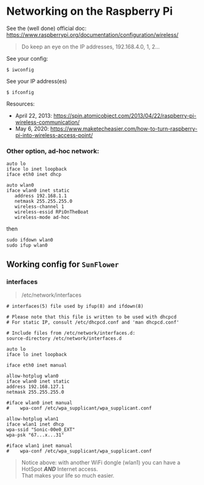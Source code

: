 # Networking on the Raspberry Pi
See the (well done) official doc: <https://www.raspberrypi.org/documentation/configuration/wireless/>

> Do keep an eye on the IP addresses, 192.168.4.0, 1, 2...

See your config:
```
$ iwconfig
```
See your IP address(es)
```
$ ifconfig
```

Resources:
- April 22, 2013: <https://spin.atomicobject.com/2013/04/22/raspberry-pi-wireless-communication/>
- May 6, 2020:  <https://www.maketecheasier.com/how-to-turn-raspberry-pi-into-wireless-access-point/>


### Other option, ad-hoc network:
```
auto lo
iface lo inet loopback
iface eth0 inet dhcp

auto wlan0
iface wlan0 inet static
   address 192.168.1.1
   netmask 255.255.255.0
   wireless-channel 1
   wireless-essid RPiOnTheBoat
   wireless-mode ad-hoc
```
then
```
sudo ifdown wlan0
sudo ifup wlan0
```

## Working config for `SunFlower`

### interfaces
> /etc/network/interfaces
```
# interfaces(5) file used by ifup(8) and ifdown(8)

# Please note that this file is written to be used with dhcpcd
# For static IP, consult /etc/dhcpcd.conf and 'man dhcpcd.conf'

# Include files from /etc/network/interfaces.d:
source-directory /etc/network/interfaces.d

auto lo
iface lo inet loopback

iface eth0 inet manual

allow-hotplug wlan0
iface wlan0 inet static
address 192.168.127.1
netmask 255.255.255.0

#iface wlan0 inet manual
#    wpa-conf /etc/wpa_supplicant/wpa_supplicant.conf

allow-hotplug wlan1
iface wlan1 inet dhcp
wpa-ssid "Sonic-00e0_EXT"
wpa-psk "67...x...31"

#iface wlan1 inet manual
#    wpa-conf /etc/wpa_supplicant/wpa_supplicant.conf
```

> Notice above: with another WiFi dongle (wlan1) you can have a HotSpot **_AND_** Internet access.  
> That makes your life so much easier.
